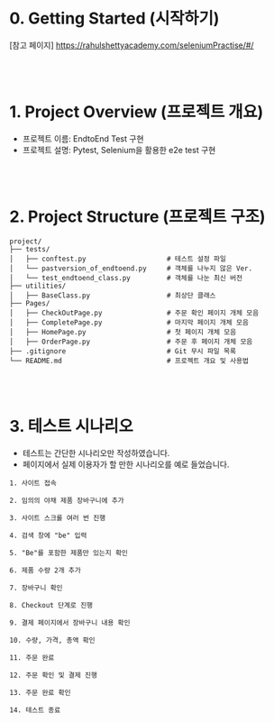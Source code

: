 # 0. Getting Started (시작하기)
[참고 페이지] https://rahulshettyacademy.com/seleniumPractise/#/

<br/>
<br/>

# 1. Project Overview (프로젝트 개요)
- 프로젝트 이름: EndtoEnd Test 구현
- 프로젝트 설명: Pytest, Selenium을 활용한 e2e test 구현

<br/>
<br/>

# 2. Project Structure (프로젝트 구조)
```plaintext
project/
├── tests/
│   ├── conftest.py                    # 테스트 설정 파일
│   └── pastversion_of_endtoend.py     # 객체를 나누지 않은 Ver.
│   └── test_endtoend_class.py         # 객체를 나눈 최신 버전
├── utilities/  
│   ├── BaseClass.py                   # 최상단 클래스
├── Pages/          
│   ├── CheckOutPage.py                # 주문 확인 페이지 개체 모음
│   ├── CompletePage.py                # 마지막 페이지 개체 모음
│   ├── HomePage.py                    # 첫 페이지 개체 모음
│   ├── OrderPage.py                   # 주문 후 페이지 개체 모음
├── .gitignore                         # Git 무시 파일 목록
└── README.md                          # 프로젝트 개요 및 사용법
```

<br/>
<br/>

# 3. 테스트 시나리오
- 테스트는 간단한 시나리오만 작성하였습니다.
- 페이지에서 실제 이용자가 할 만한 시나리오를 예로 들었습니다.

```
1. 사이트 접속

2. 임의의 야채 제품 장바구니에 추가

3. 사이트 스크롤 여러 번 진행
  
4. 검색 창에 "be" 입력

5. "Be"를 포함한 제품만 있는지 확인

6. 제품 수량 2개 추가

7. 장바구니 확인

8. Checkout 단계로 진행

9. 결제 페이지에서 장바구니 내용 확인

10. 수량, 가격, 총액 확인

11. 주문 완료

12. 주문 확인 및 결제 진행

13. 주문 완료 확인

14. 테스트 종료
```
